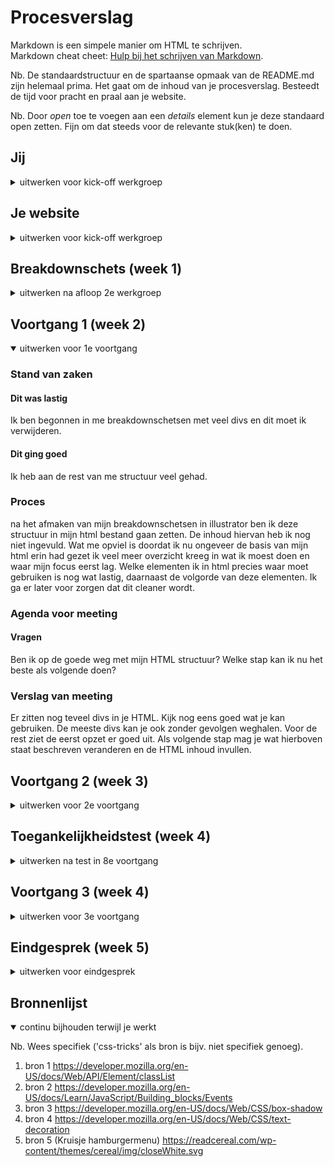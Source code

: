 # Procesverslag
Markdown is een simpele manier om HTML te schrijven.  
Markdown cheat cheet: [Hulp bij het schrijven van Markdown](https://github.com/adam-p/markdown-here/wiki/Markdown-Cheatsheet).

Nb. De standaardstructuur en de spartaanse opmaak van de README.md zijn helemaal prima. Het gaat om de inhoud van je procesverslag. Besteedt de tijd voor pracht en praal aan je website.

Nb. Door *open* toe te voegen aan een *details* element kun je deze standaard open zetten. Fijn om dat steeds voor de relevante stuk(ken) te doen.





## Jij

<details>
<summary>uitwerken voor kick-off werkgroep</summary>

### Auteur:
Jonna Visser

#### Je startniveau:
Blauwe piste

#### Je focus:
Responsive
 
</details>





## Je website

<details>
<summary>uitwerken voor kick-off werkgroep</summary>

### Je opdracht:
[link naar de website die je gaat namaken óf de naam/omschrijving van je eigen ontwerp](https://readcereal.com/)

#### Screenshot(s) van de eerste pagina (small screen): 
Homepage  
<img src="/images/Homepage.jpg" width="375px" alt="Homepage">

#### Screenshot(s) van de tweede pagina (small screen):
Travelpage  
<img src="/images/Travelpage.jpg" width="375px" alt="Tavelpage">
 
</details>



## Breakdownschets (week 1)

<details>
<summary>uitwerken na afloop 2e werkgroep</summary>

### de hele pagina: 
<img src="/images/breakdownschets-%20homepage-1.jpg" width="375px" alt="breakdown van de hele pagina 1">
<img src="/images/breakdownschets-homepage-2.jpg" width="375px" alt="breakdown van de hele pagina 2">
<img src="/images/breakdownschets-homepage-3.jpg" width="375px" alt="breakdown van de hele pagina 3">
<img src="/images/breakdownschets-homepage-4.jpg" width="375px" alt="breakdown van de hele pagina 4">
<img src="/images/breakdownschets-homepage-5.jpg" width="375px" alt="breakdown van de hele pagina 5">
<img src="/images/breakdownschets-homepage-6.jpg" width="375px" alt="breakdown van de hele pagina 6">
<img src="/images/breakdownschets-homepage-7.jpg" width="375px" alt="breakdown van de hele pagina 7">

### dynamisch deel (bijv menu): 
<img src="/images/breakdownschets-menu.jpg" width="375px" alt="breakdown van een dynamisch deel">

### wellicht nog een dynamisch deel (bijv filter): 


</details>





## Voortgang 1 (week 2)

<details open>
<summary>uitwerken voor 1e voortgang</summary>

### Stand van zaken
#### Dit was lastig
Ik ben begonnen in me breakdownschetsen met veel divs en dit moet ik verwijderen. 

#### Dit ging goed
Ik heb aan de rest van me structuur veel gehad. 

### Proces
na het afmaken van mijn breakdownschetsen in illustrator ben ik deze structuur in mijn html bestand gaan zetten. De inhoud hiervan heb ik nog niet ingevuld. Wat me opviel is doordat ik nu ongeveer de basis van mijn html erin had gezet ik veel meer overzicht kreeg in wat ik moest doen en waar mijn focus eerst lag. Welke elementen ik in html precies waar moet gebruiken is nog wat lastig, daarnaast de volgorde van deze elementen. Ik ga er later voor zorgen dat dit cleaner wordt. 


### Agenda voor meeting
#### Vragen
Ben ik op de goede weg met mijn HTML structuur?
Welke stap kan ik nu het beste als volgende doen?


### Verslag van meeting
Er zitten nog teveel divs in je HTML. Kijk nog eens goed wat je kan gebruiken. De meeste divs kan je ook zonder gevolgen weghalen. Voor de rest ziet de eerst opzet er goed uit. Als volgende stap mag je wat hierboven staat beschreven veranderen en de HTML inhoud invullen. 


</details>





## Voortgang 2 (week 3)

<details>
<summary>uitwerken voor 2e voortgang</summary>

### Stand van zaken
#### Dit was lastig
ik vind het lastig om met de elementen en selectors om te gaan.
de transition die op de orginele website veel wordt gebruikt snap ik niet.
#### Dit ging goed
HTML is ingevuld voor homepage en menu(aparte pagina). 
De eerste stappen in CSS heb ik gedaan.

<img src="/images/eerste-stappen-css.jpg" width="375px" alt="eerste stappen css">
<img src="/images/html-hamburgermenu-code.jpg" width="375px" alt="html hamburgermenu code">
<img src="/images/html-hamburgermenu-website.jpg" width="375px" alt="html hamburgmenu code">

### Proces
Mijn HTML heb ik ingevuld en ook het hamburger menu heb ik op een aparte pagina uitgeschreven in HTML. Hier loop ik alleen wel een beetje vast en moet ik nog denk ik wel wat aanpassen. Ik merk dat ik het lastig ving om elementen en selectoren te gebruiken. Het word te snel chaos in mijn hoofd en zie dan niet meer wat logisch is. 

Ik heb ook een begin gemaak met CSS. Hierbij ben ik begonnen met het toevoegen van mijn goede fonts. Hierbij heb ik hulp gevraagd aan de studentassistenten om deze fonts toe te voegen. Toen ik verder werkte in  CSS merkte ik snel dat het overzicht een beetje verdween doordat ik overal maar codes toevoegde. Dus dit wil ik later nog netjes maken. Ook niet alle selectors lopen goed volgens mij. 

<img src="/images/fonts-code.jpg" width="375px" alt="fonts code">
<img src="/images/text-font-website.jpg" width="375px" alt="text font website">

### Agenda voor meeting
#### Vragen
Wat moet ik met mijn hamburgermenu doen in HTML?
Hoe krijg ik mijn header in CSS goed in position fixed?


### Verslag van meeting
Ik begrijp nog onvoldoende van HTML en moet hier echt mijn focus beter op gaan leggen. Bij het vastlopen en vragen hebben moet ik ze gelijk stellen en blijven doorzetten met lastige stukken voor mij. Ik heb mijn Header na de meeting gelijk gefixed.

<img src="/images/header-fixed.jpg" width="375px" alt="header fixed code">
<img src="/images/header-fixed-website.jpg" width="375px" alt="header fixed website">

</details>





## Toegankelijkheidstest (week 4)

<details>
<summary>uitwerken na test in 8e voortgang</summary>

### Bevindingen
Lijst met je bevindingen die in de test naar voren kwamen:

#### Brillen
Tekst is totaal niet zichtbaar alleen als je naar beneden kijkt. Plaatjes zijn zichtbaar maar je ziet niet wat het is. Tunnelvisie is opzicht zichtbaar maar moet focussen. Met wazig zit je te dicht bij het scherm dus je wil daarbij inzoomen. Mijn site blijft overeind met een grotere fonts. 

#### Ballonnen
Bij concentratieproblemen vallen vooral foto’s op en wordt tekst overgeslagen

#### Screen reader
Engelse stukjes aangeven in de html want in het Nederlands.

#### Tabben
Tabben kan maar is nog standaard. 


##### Wazig
Het viel op dat het voor veel slechtziende snel wazig wordt op een site. Wat opvalt is dat drukke afbeeldingen en tekst het snelst vervagen. 

Een oplossing hiervoor is lastig. Tekst kan op mijn website goed vergroot worden. Wat opvalt is dat drukke afbeeldingen en tekst wegvagen. Wat hier de beste oplossing voor is dat kan ik nu niet oplossen, maar er kan iets ontwikkeld worden voor deze foto's en tekst. 

##### Foto's vallen op
Bij concentratieproblemen vallen vooral foto's snel op en valt tekst weg. Dit wordt overgeslagen.

Door een website te hebben met veel plaatjes valt het meer op. Het kan zijn dat je plaatjes iets laat vertellen zodat iemand met concentratieproblemen het snapt. Tekst vergroten kan ook beter zijn voor mensen met concentratieproblemen.

<img src="/images/probleem-concentratie.jpg" width="375px" alt="probleem concentratie">
<img src="/images/oplossing%20concentratie.jpg.jpg" width="375px" alt="oplossing concentratie">

##### Engels aangeven
In de HTML wordt de Engelse tekst vertaald naar het Nederlands en dit worden rare zinnen. 

In mijn website staan alleen maar engelse teksten en hierbij moet ik aangeven dat ik deze in het engels wil houden in mijn html en niet vertaald wil hebben. 

<img src="/images/probleem-engels-aangeven.jpg" width="375px" alt="probleem engels aangeven">
<img src="/images/oplossing%20engels%20aangeven.jpg" width="375px" alt="oplossing engels aangeven">

##### standaard 
Het tabben in de website werkt maar is nog standaard. 

Ik heb iets toegevoegd waardoor het tabben duidelijker wordt. 

</details>





## Voortgang 3 (week 4)

<details>
<summary>uitwerken voor 3e voortgang</summary>

### Stand van zaken
#### Dit was lastig
Mijn footer ging niet goed.
Niet teveel dingen tegelijk door elkaar gaan doen.
Beginnen met javascript.
Het hamburgermenu realiseren.

<img src="/images/niet-goed-footer-website.jpg" width="375px" alt="Footer ging niet goed">
<img src="/images/hamburgmenu-realiseren.jpg" width="375px" alt="Hamburgermenu realiseren">

#### Dit ging goed
Meer overzicht creeëren in mijn CSS.
Veel gevraagd over de punten waar ik vast liep. 
Betere planning gemaakt van de dingen die ik nog moet doen.

<img src="/images/overzicht-css-code.jpg" width="375px" alt="Overzicht CSS code">
<img src="/images/planning-werkzaamheden.jpg" width="375px" alt="planning werkzaamheden">

### Het proces
Ik heb veel stappen gemaakt deze week en veel bezig geweest met html en css. Nu moest ik beginnen met javascript deze week en dat was lastig. Ik liep erg vast en zag het allemaal even niet meer. Door veel te vragen ben ik stappen verder gekomen. 

<img src="/images/uitleg-javascript.jpg" width="375px" alt="uitleg javascript">

Ik wil nu verder met meer overzicht creeëren en comments plaatsen. Met een betere planning probeer ik daar het beste uit te halen. 


### Agenda voor meeting
#### Vragen
Hoe begin ik met het responsive maken?
Hoe kan ik sommige test resultaten verwerken?
Hoe krijg ik de button in het uitgeklapte menu naar rechts?
Hoe kan ik het menu blijven openmaken?


### Verslag van meeting
hier na afloop snel de uitkomsten van de meeting vastleggen

- Na wat stoeien de button van het hamburgmenu op de goede plek gekregen.
- Ga bekijken hoe je het een kruisje maakt.
- Zet de puntjes op de i bij de styling van de homepagina voor mobile device


</details>





## Eindgesprek (week 5)

<details>
<summary>uitwerken voor eindgesprek</summary>

### Stand van zaken
hier dit ging goed & dit was lastig (neem ook screenshots op van delen van je website en code)

### Screenshot(s)

hier screenshot(s) van je eindresultaat

</details>





## Bronnenlijst

<details open>
<summary>continu bijhouden terwijl je werkt</summary>

Nb. Wees specifiek ('css-tricks' als bron is bijv. niet specifiek genoeg).

1. bron 1 https://developer.mozilla.org/en-US/docs/Web/API/Element/classList
2. bron 2 https://developer.mozilla.org/en-US/docs/Learn/JavaScript/Building_blocks/Events
3. bron 3 https://developer.mozilla.org/en-US/docs/Web/CSS/box-shadow
4. bron 4 https://developer.mozilla.org/en-US/docs/Web/CSS/text-decoration
5. bron 5 (Kruisje hamburgermenu) https://readcereal.com/wp-content/themes/cereal/img/closeWhite.svg

</details>